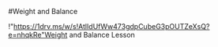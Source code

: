 #Weight and Balance

!"https://1drv.ms/w/s!AtlIdUfWw473gdpCubeG3pOUTZeXsQ?e=nhqkRe"Weight and Balance Lesson


